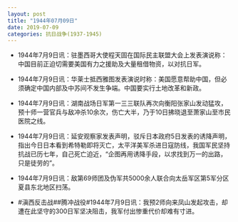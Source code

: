 ```yaml
---
layout: post
title: "1944年07月09日"
date: 2019-07-09
categories: 抗日战争(1937-1945)
---
```


<meta name="referrer" content="no-referrer" />

- 1944年7月9日讯：驻墨西哥大使程天固在国际民主联盟大会上发表演说称：中国目前正迫切需要美国有力之援助及大量租借物资，以对抗日军。 

- 1944年7月9日讯：华莱士抵西雅图发表演说时称：美国愿意帮助中国，但必须确定中国内部及中苏间不发生争端。中国要实行土地改革和新政。 

- 1944年7月9日讯：湖南战场日军第一三三联队再次向衡阳张家山发动猛攻，预十师一营官兵与敌冲杀10余次，伤亡大半，乃于10日拂晓退至萧家山至市民医院之线。 

- 1944年7月9日讯：延安观察家发表声明，驳斥日本政府5日发表的诱降声明，指出今日日本看到希特勒即将灭亡，太平洋美军杀进日寇防线，我国军民坚持抗战已历七年，自己死亡迫近，“企图再用诱降手段，以求找到万一的出路，只是徒劳的”。 

- 1944年7月9日讯：敌第69师团及伪军共5000余人联合向太岳军区第5军分区夏县东北地区扫荡。 

- #滇西反击战##腾冲战役#1944年7月9日讯：我预2师向来凤山发起攻击，却遭在此坚守的300日军坚决阻击，我军付出惨重代价却难有寸进。 

